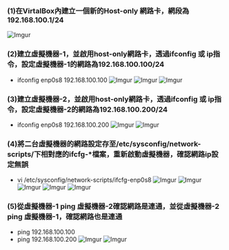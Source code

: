 ### (1)在VirtalBox內建立一個新的Host-only 網路卡，網段為192.168.100.1/24
![Imgur](https://i.imgur.com/D0wcQxr.png)
### (2)建立虛擬機器-1，並啟用host-only網路卡，透過ifconfig 或 ip指令，設定虛擬機器-1的網路為192.168.100.100/24
+ ifconfig enp0s8 192.168.100.100
![Imgur](https://i.imgur.com/Gj6gwkN.png)
![Imgur](https://i.imgur.com/LIo2wPt.png)
![Imgur](https://i.imgur.com/x5UTpL4.png)
### (3)建立虛擬機器-2，並啟用host-only網路卡，透過ifconfig 或 ip指令，設定虛擬機器-2的網路為192.168.100.200/24
+ ifconfig enp0s8 192.168.100.200
![Imgur](https://i.imgur.com/X2zYfAc.png)
![Imgur](https://i.imgur.com/uplwUwk.png)
### (4)將二台虛擬機器的網路設定存至/etc/sysconfig/network-scripts/下相對應的ifcfg-*檔案，重新啟動虛擬機器，確認網路ip設定無誤
+ vi /etc/sysconfig/network-scripts/ifcfg-enp0s8
![Imgur](https://i.imgur.com/LkqNM8o.png)
![Imgur](https://i.imgur.com/6nI2f2T.png)
![Imgur](https://i.imgur.com/AFwTHRK.png)
![Imgur](https://i.imgur.com/nfQJJ8M.png)
![Imgur](https://i.imgur.com/XFQCNmQ.png)
### (5)從虛擬機器-1 ping 虛擬機器-2確認網路是連通，並從虛擬機器-2 ping 虛擬機器-1，確認網路也是連通
+ ping 192.168.100.100
+ ping 192.168.100.200
![Imgur](https://i.imgur.com/S4Y0vZW.png)
![Imgur](https://i.imgur.com/JPHgRYU.png)
